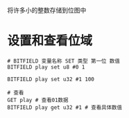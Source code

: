 将许多小的整数存储到位图中

# 设置和查看位域
```
# BITFIELD 变量名称 SET 类型 第一位 数值
BITFIELD play set u8 #0 1

BITFIELD play set u32 #1 100

# 查看
GET play # 查看01数据
BITFIELD play get u32 #1 # 查看具体数值
```

